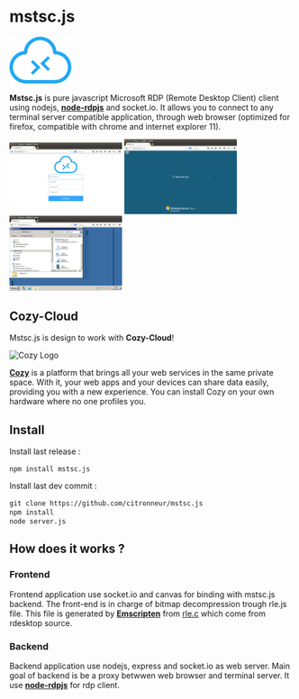 # mstsc.js

![Mstsc.js Logo](./client/img/mstsc.js.png)

**Mstsc.js** is pure javascript Microsoft RDP (Remote Desktop Client) client using nodejs, [**node-rdpjs**](https://github.com/citronneur/node-rdpjs) and socket.io. It allows you to connect to any terminal server compatible application, through web browser (optimized for firefox, compatible with chrome and internet explorer 11).

<img src='./img/mstsc.js.login.png' width=200/>
<img src='./img/mstsc.js.connect.png' width=200/>
<img src='./img/mstsc.js.explorer.png' width=200/>

## Cozy-Cloud

Mstsc.js is design to work with **Cozy-Cloud**!

![Cozy Logo](https://raw.github.com/mycozycloud/cozy-setup/gh-pages/assets/images/happycloud.png)

[**Cozy**](http://cozy.io) is a platform that brings all your web services in the
same private space.  With it, your web apps and your devices can share data
easily, providing you
with a new experience. You can install Cozy on your own hardware where no one
profiles you.

## Install

Install last release : 

```
npm install mstsc.js
```

Install last dev commit : 

```
git clone https://github.com/citronneur/mstsc.js
npm install
node server.js
```

## How does it works ?

### Frontend

Frontend application use socket.io and canvas for binding with mstsc.js backend. The front-end is in charge of bitmap decompression trough rle.js file. This file is generated by [**Emscripten**](https://github.com/kripken/emscripten) from [rle.c](https://raw.githubusercontent.com/citronneur/mstsc.js/master/obj/rle.c) which come from rdesktop source.

### Backend

Backend application use nodejs, express and socket.io as web server. Main goal of backend is be a proxy betwwen web browser and terminal server. It use [**node-rdpjs**](https://github.com/citronneur/node-rdpjs) for rdp client.


